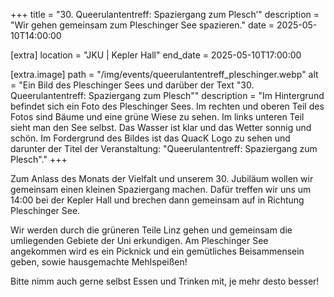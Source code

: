 +++
title = "30. Queerulanten­treff: Spaziergang zum Plesch’"
description = "Wir gehen gemeinsam zum Pleschinger See spazieren."
date = 2025-05-10T14:00:00

[extra]
location = "JKU | Kepler Hall"
end_date = 2025-05-10T17:00:00

[extra.image]
path = "/img/events/queerulantentreff_pleschinger.webp"
alt = "Ein Bild des Pleschinger Sees und darüber der Text \"30. Queerulantentreff: Spaziergang zum Plesch\""
description = "Im Hintergrund befindet sich ein Foto des Pleschinger Sees. Im rechten und oberen Teil des Fotos sind Bäume und eine grüne Wiese zu sehen. Im links unteren Teil sieht man den See selbst. Das Wasser ist klar und das Wetter sonnig und schön. Im Fordergrund des Bildes ist das QuacK Logo zu sehen und darunter der Titel der Veranstaltung: \"Queerulantentreff: Spaziergang zum Plesch\"."
+++

Zum Anlass des Monats der Vielfalt und unserem 30. Jubiläum wollen wir gemeinsam einen kleinen Spaziergang machen. Dafür treffen wir uns um 14:00 bei der Kepler Hall und brechen dann gemeinsam auf in Richtung Pleschinger See.

Wir werden durch die grüneren Teile Linz gehen und gemeinsam die umliegenden Gebiete der Uni erkundigen. Am Pleschinger See angekommen wird es ein Picknick und ein gemütliches Beisammensein geben, sowie hausgemachte Mehlspeißen!

Bitte nimm auch gerne selbst Essen und Trinken mit, je mehr desto besser!
